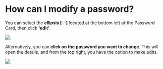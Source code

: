 # How can I modify a password?

<p class="no-margin">You can select the <b>ellipsis [···]</b> located at the bottom left of the Password Card, then click <b>'edit'</b>. </p>
<p class="no-margin"></p>
<div class="intercom-container"><img src="/assets/img/teams-pro/image_70.png"></div><p class="no-margin">Alternatively, you can <b>click on the password you want to change</b>. This will open the details, and from the top right, you have the option to make edits.</p>
<p class="no-margin"></p>
<div class="intercom-container"><img src="/assets/img/teams-pro/image_71.png"></div><p class="no-margin"></p>
<p class="no-margin"></p>


<Intercom />
<Hubspot />
<Clarity />
<GoogleAnalytics />
